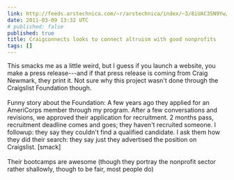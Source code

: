 ```yaml
---
link: http://feeds.arstechnica.com/~r/arstechnica/index/~3/8iUAC3SN9Yw/craigconnects-looks-to-connect-altruism-with-good-nonprofits.ars
date: 2011-03-09 13:32 UTC
# published: false
published: true
title: Craigconnects looks to connect altruism with good nonprofits
tags: []
---
```


This smacks me as a little weird, but I guess if you launch a website, you make a press release---and if that press release is coming from Craig Newmark, they print it. Not sure why this project wasn't done through the Craigslist Foundation though.<br><br>Funny story about the Foundation: A few years ago they applied for an AmeriCorps member through my program. After a few conversations and revisions, we approved their application for recruitment. 2 months pass, recruitment deadline comes and goes; they haven't recruited someone. I followup: they say they couldn't find a qualified candidate. I ask them how they did their search: they say just they advertised the position on Craigslist. [smack]<br><br>Their bootcamps are awesome (though they portray the nonprofit sector rather shallowly, though to be fair, most people do)
